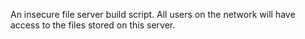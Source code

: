 An insecure file server build script. All users on the network will have access to the files stored on this server. 
